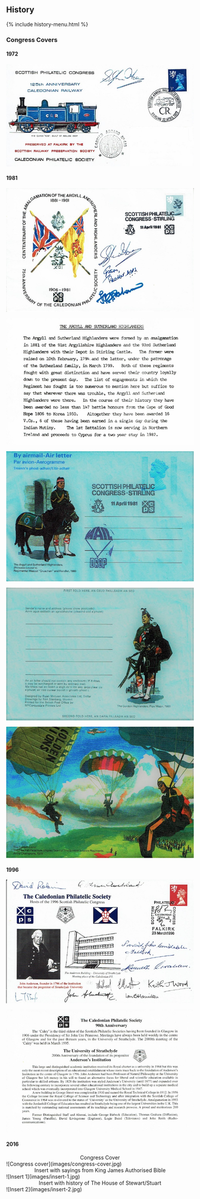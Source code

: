 ## History

{% include history-menu.html %}

### Congress Covers

#### 1972

![1972 Congress cover](images/1972-cover.jpg)

#### 1981

![1981 Cover](images/1981-cover.jpg)

![1981 Insert](images/1981-insert.jpg)

![1981 Air Letter](images/1981-airletter-1.jpg)

![1981 Air Letter](images/1981-airletter-2.jpg)

![1981 Air Letter](images/1981-airletter-3.jpg)
#### 1996

![1996 Cover](images/1996-cover.jpg)

![1996 Insert](images/1996-insert.jpg)

#### 2016

<div align="center">Congress Cover</div>
![Congress cover](images/congress-cover.jpg)
<div align="center">Insert with sayings from King James Authorised Bible</div>
![Insert 1](images/insert-1.jpg)
<div align="center">Insert with history of The House of Stewart/Stuart</div>
![Insert 2](images/insert-2.jpg)

